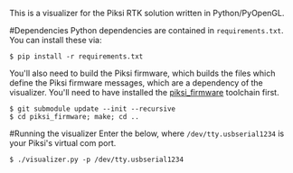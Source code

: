 This is a visualizer for the Piksi RTK solution written in Python/PyOpenGL.

#Dependencies
Python dependencies are contained in `requirements.txt`. You can install these via:

    $ pip install -r requirements.txt

You'll also need to build the Piksi firmware, which builds the files which define the Piksi firmware messages, which are a dependency of the visualizer. You'll need to have installed the [piksi_firmware](https://github.com/swift-nav/piksi_firmware) toolchain first.

    $ git submodule update --init --recursive
    $ cd piksi_firmware; make; cd ..

#Running the visualizer
Enter the below, where `/dev/tty.usbserial1234` is your Piksi's virtual com port.

    $ ./visualizer.py -p /dev/tty.usbserial1234
